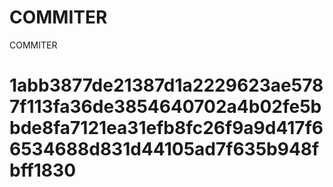 # COMMITER
COMMITER






# 1abb3877de21387d1a2229623ae5787f113fa36de3854640702a4b02fe5bbde8fa7121ea31efb8fc26f9a9d417f66534688d831d44105ad7f635b948fbff1830
